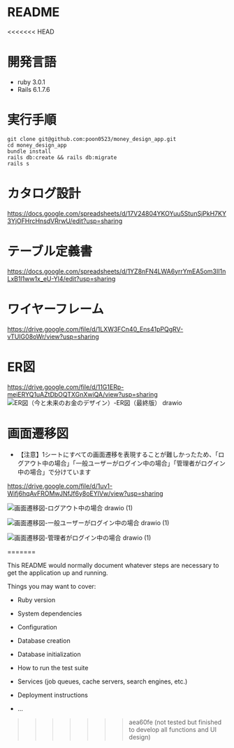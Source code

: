 # README
<<<<<<< HEAD
# 開発言語
- ruby 3.0.1
- Rails 6.1.7.6
# 実行手順
```
git clone git@github.com:poon0523/money_design_app.git
cd money_design_app
bundle install
rails db:create && rails db:migrate
rails s
```
# カタログ設計
https://docs.google.com/spreadsheets/d/17V24804YKOYuu5StunSjPkH7KY3YjOFHrcHnsdVRrwU/edit?usp=sharing
# テーブル定義書
https://docs.google.com/spreadsheets/d/1YZ8nFN4LWA6yrrYmEA5om3II1nLxB1l1ww1x_eU-Yl4/edit?usp=sharing
# ワイヤーフレーム
https://drive.google.com/file/d/1LXW3FCn40_Ens41pPQgRV-vTUIG08oWr/view?usp=sharing
# ER図
https://drive.google.com/file/d/11G1ERp-meiERYQ1uAZtDbOQTXGnXwiQA/view?usp=sharing
![ER図（今と未来のお金のデザイン）-ER図（最終版） drawio](https://github.com/poon0523/money_design_app/assets/92773447/f455449a-f70a-4a13-a738-00495e4592f6)

# 画面遷移図
- 【注意】1シートにすべての画面遷移を表現することが難しかったため、「ログアウト中の場合」「一般ユーザーがログイン中の場合」「管理者がログイン中の場合」で分けています

https://drive.google.com/file/d/1uv1-Wifj6hqAvFROMwJNfJf6y8oEYlVw/view?usp=sharing

![画面遷移図-ログアウト中の場合 drawio (1)](https://github.com/poon0523/money_design_app/assets/92773447/51ca5d9e-57b0-4bdf-9b32-4f591124cffe)

![画面遷移図-一般ユーザーがログイン中の場合 drawio (1)](https://github.com/poon0523/money_design_app/assets/92773447/94e5e1ac-ada5-4d38-91d1-deb6711585da)

![画面遷移図-管理者がログイン中の場合 drawio (1)](https://github.com/poon0523/money_design_app/assets/92773447/1809015d-9a09-41a8-a3af-a8fe9222e292)

=======

This README would normally document whatever steps are necessary to get the
application up and running.

Things you may want to cover:

* Ruby version

* System dependencies

* Configuration

* Database creation

* Database initialization

* How to run the test suite

* Services (job queues, cache servers, search engines, etc.)

* Deployment instructions

* ...
>>>>>>> aea60fe (not tested but finished to develop all functions and UI design)
